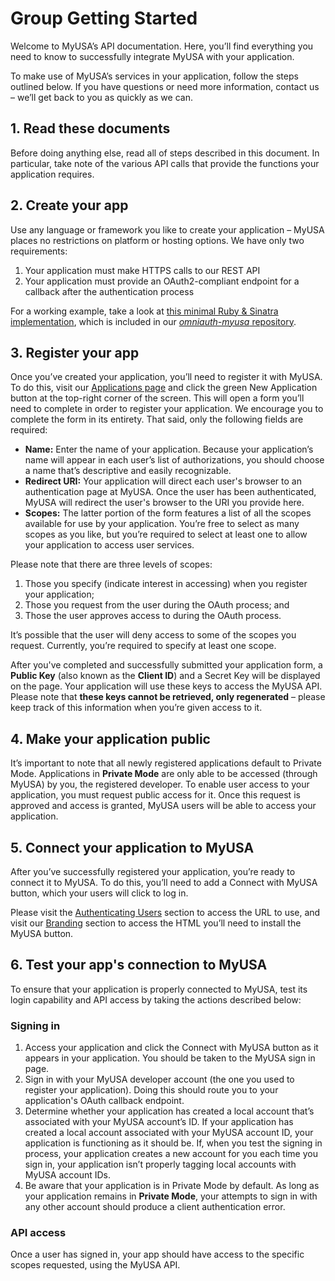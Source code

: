 # Group Getting Started

Welcome to MyUSA’s API documentation. Here, you’ll find everything you need to know to successfully integrate MyUSA with your application. 

To make use of MyUSA’s services in your application, follow the steps outlined below. 
If you have questions or need more information, contact us – we’ll get back to you as quickly as we can.

## 1. Read these documents

Before doing anything else, read all of steps described in this document. In particular, take note of the various API calls that provide the functions your application requires.

## 2. Create your app

Use any language or framework you like to create your application – MyUSA places no restrictions on platform or hosting options. We have only two requirements:

1. Your application must make HTTPS calls to our REST API
2. Your application must provide an OAuth2-compliant endpoint for a callback after the authentication process

For a working example, take a look at [this minimal Ruby & Sinatra implementation](https://github.com/18F/omniauth-myusa/tree/master/example),
which is included in our [_omniauth-myusa_
repository](https://github.com/18F/omniauth-myusa).

## 3. Register your app

Once you’ve created your application, you’ll need to register it with MyUSA. To do this, visit our [Applications page](https://myusa-staging.18f.us/authorizations) and click the green New Application button at the top-right corner of the screen. This will open a form you’ll need to complete in order to register your application. We encourage you to complete the form in its entirety. That said, only the following fields are required:

* **Name:** Enter the name of your application. Because your application’s name will appear in each user’s list of authorizations, you should choose a name that’s descriptive and easily recognizable.
* **Redirect URI:** Your application will direct each user's browser to an authentication page at MyUSA. Once the user has been authenticated, MyUSA will redirect the user's browser to the URI you provide here.
* **Scopes:** The latter portion of the form features a list of all the scopes available for use by your application. You’re free to select as many scopes as you like, but you’re required to select at least one to allow your application to access user services.

Please note that there are three levels of scopes:

1. Those you specify (indicate interest in accessing) when you register your application;
2. Those you request from the user during the OAuth process; and
3. Those the user approves access to during the OAuth process.

It’s possible that the user will deny access to some of the scopes you request. Currently, you’re required to specify at least one scope.

After you've completed and successfully submitted your application form, a **Public Key** (also known as the **Client ID**) and a Secret Key will be displayed on the page. Your application will use these keys to access the MyUSA API. Please note that **these keys cannot be retrieved, only regenerated** – please keep track of this information when you’re given access to it.

## 4. Make your application public

It’s important to note that all newly registered applications default to Private Mode. Applications in **Private Mode** are only able to be accessed (through MyUSA) by you, the registered developer. To enable user access to your application, you must request public access for it. Once this request is approved and access is granted, MyUSA users will be able to access your application.

## 5. Connect your application to MyUSA

After you’ve successfully registered your application, you’re ready to connect it to MyUSA. To do this, you’ll need to add a Connect with MyUSA button, which your users will click to log in.

Please visit the [Authenticating Users](#authenticating-users) section to access the URL to use, and visit our [Branding](#branding) section to access the HTML you’ll need to install the MyUSA button.

## 6. Test your app's connection to MyUSA

To ensure that your application is properly connected to MyUSA, test its login capability and API access by taking the actions described below:

### Signing in

1. Access your application and click the Connect with MyUSA button as it appears in your application. You should be taken to the MyUSA sign in page.
2. Sign in with your MyUSA developer account (the one you used to register your application). Doing this should route you to your application's OAuth callback endpoint.
3. Determine whether your application has created a local account that’s associated with your MyUSA account’s ID. If your application has created a local account associated with your MyUSA account ID, your application is functioning as it should be. If, when you test the signing in process, your application creates a new account for you each time you sign in, your application isn’t properly tagging local accounts with MyUSA account IDs. 
4. Be aware that your application is in Private Mode by default. As long as your application remains in **Private Mode**, your attempts to sign in with any other account should produce a client authentication error.

### API access

Once a user has signed in, your app should have access to the specific scopes
requested, using the MyUSA API.
